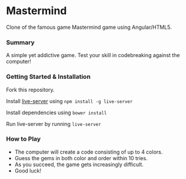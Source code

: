 # Mastermind #
Clone of the famous game Mastermind game using Angular/HTML5.

### Summary ###
A simple yet addictive game. Test your skill in codebreaking against the computer!

### Getting Started & Installation ###
Fork this repository.

Install [live-server](https://github.com/tapio/live-server) using
```npm install -g live-server```

Install dependencies using ```bower install```

Run live-server by running ```live-server```

### How to Play ###

* The computer will create a code consisting of up to 4 colors.
* Guess the gems in both color and order within 10 tries.
* As you succeed, the game gets increasingly difficult.
* Good luck!